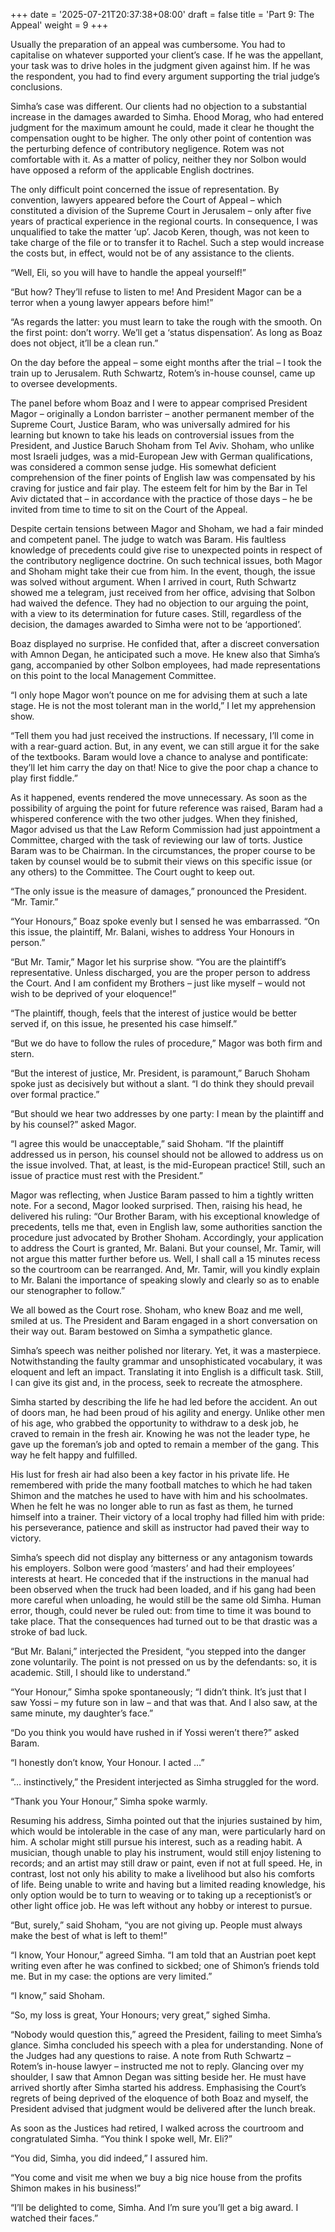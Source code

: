 +++
date = '2025-07-21T20:37:38+08:00'
draft = false
title = 'Part 9: The Appeal'
weight = 9
+++

Usually the preparation of an appeal was cumbersome. You had to capitalise on whatever supported your client’s case. If he was the appellant, your task was to drive holes in the judgment given against him. If he was the respondent, you had to find every argument supporting the trial judge’s conclusions. 

Simha’s case was different. Our clients had no objection to a substantial increase in the damages awarded to Simha. Ehood Morag, who had entered judgment for the maximum amount he could, made it clear he thought the compensation ought to be higher. The only other point of contention was the perturbing defence of contributory negligence. Rotem was not comfortable with it. As a matter of policy, neither they nor Solbon would have opposed a reform of the applicable English doctrines.  

The only difficult point concerned the issue of representation. By convention, lawyers appeared before the Court of Appeal – which constituted a division of the Supreme Court in Jerusalem – only after five years of practical experience in the regional courts. In consequence, I was unqualified to take the matter ‘up’. Jacob Keren, though, was not keen to take charge of the file or to transfer it to Rachel. Such a step would increase the costs but, in effect, would not be of any assistance to the clients.

“Well, Eli, so you will have to handle the appeal yourself!”

“But how? They’ll refuse to listen to me! And President Magor can be a terror when a young lawyer appears before him!”

“As regards the latter: you must learn to take the rough with the smooth. On the first point: don’t worry. We’ll get a ‘status dispensation’. As long as Boaz does not object, it’ll be a clean run.”

On the day before the appeal – some eight months after the trial –  I took the train up to Jerusalem. Ruth Schwartz, Rotem’s in-house counsel, came up to oversee developments.   

The panel before whom Boaz and I were to appear comprised President Magor – originally a London barrister – another permanent member of the Supreme Court, Justice Baram, who was universally admired for his learning but known to take his leads on controversial issues from the President, and Justice Baruch Shoham from Tel Aviv. Shoham, who unlike most Israeli judges, was a mid-European Jew with German qualifications, was considered a common sense judge. His somewhat deficient comprehension of the finer points of English law was compensated by his craving for justice and fair play. The esteem felt for him by the Bar in Tel Aviv dictated that – in accordance with the practice of those days – he be invited from time to time to sit on the Court of the Appeal.

Despite certain tensions between Magor and Shoham, we had a fair minded and competent panel. The judge to watch was Baram. His faultless knowledge of precedents could give rise to unexpected points in respect of the contributory negligence doctrine. On such technical issues, both Magor and Shoham might take their cue from him. In the event, though, the issue was solved without argument. When I arrived in court, Ruth Schwartz showed me a telegram, just received from her office, advising that Solbon had waived the defence. They had no objection to our arguing the point, with a view to its determination for future cases. Still,  regardless of the decision, the damages awarded to Simha were not to be ‘apportioned’.

Boaz displayed no surprise. He confided that, after a discreet conversation with Amnon Degan, he anticipated such a move. He knew also that Simha’s gang, accompanied by other Solbon employees, had made representations on this point to the local Management Committee. 

“I only hope Magor won’t pounce on me for advising them at such a late stage. He is not the most tolerant man in the world,” I let my apprehension show.

“Tell them you had just received the instructions. If necessary, I’ll come in with a rear-guard action. But, in any event, we can still argue it for the sake of the textbooks. Baram would love a chance to analyse and pontificate: they’ll let him carry the day on that! Nice to give the poor chap a chance to play first fiddle.”

As it happened, events rendered the move unnecessary. As soon as the possibility of arguing the point for future reference was raised, Baram had a whispered conference with the two other judges. When they finished, Magor advised us that the Law Reform Commission had just appointment a Committee, charged with the task of reviewing our law of torts. Justice Baram was to be Chairman. In the circumstances, the proper course to be taken by counsel would be to submit their views on this specific issue (or any others) to the Committee. The Court ought to keep out.

“The only issue is the measure of damages,” pronounced the President. “Mr. Tamir.”

“Your Honours,” Boaz spoke evenly but I sensed he was embarrassed. “On this issue, the plaintiff,  Mr. Balani, wishes to address Your Honours in person.”

“But Mr. Tamir,” Magor let his surprise show. “You are the plaintiff’s representative. Unless discharged, you are the proper person to address the Court. And I am confident my Brothers – just like myself – would not wish to be deprived of your eloquence!”

“The plaintiff, though, feels that the interest of justice would be better served if, on this issue, he presented his case himself.”

“But we do have to follow the rules of procedure,” Magor was both firm and stern.

“But the interest of justice, Mr. President, is paramount,” Baruch Shoham spoke just as decisively but without a slant. “I do think they should prevail over formal practice.”

“But should we hear two addresses by one party: I mean by the plaintiff and by his counsel?” asked Magor.

“I agree this would be unacceptable,” said Shoham. “If the plaintiff addressed us in person, his counsel should not be allowed to address us on the issue involved. That, at least, is the mid-European practice! Still, such an issue of practice must rest with the President.”

Magor was reflecting, when Justice Baram passed to him a tightly written note. For a second, Magor looked surprised. Then, raising his head, he delivered his ruling: “Our Brother Baram, with his exceptional knowledge of precedents,  tells me that, even in English law, some authorities sanction the procedure just advocated by Brother Shoham. Accordingly, your application  to address the Court is granted, Mr. Balani. But your counsel, Mr. Tamir, will not  argue this matter further before us. Well, I shall call a 15 minutes recess so the courtroom can be rearranged. And, Mr. Tamir, will you kindly explain to Mr. Balani the importance of speaking slowly and clearly so as to enable our stenographer to follow.”

We all  bowed as the Court rose. Shoham, who knew Boaz and me well, smiled at us. The President and Baram engaged in a short conversation on their way out. Baram bestowed on Simha a sympathetic glance.

Simha’s speech was neither polished nor literary. Yet, it was a masterpiece. Notwithstanding the faulty grammar and unsophisticated vocabulary, it was eloquent and left an impact. Translating it into English is a difficult task. Still, I can give its gist and, in the process, seek to recreate the atmosphere.

Simha started by describing the life he had led before the accident.  An out of doors man, he had been proud of his agility and energy. Unlike other men of his age, who grabbed the opportunity to withdraw to a desk job, he craved to remain in the fresh air. Knowing he was not the leader type, he gave up the foreman’s job and opted to remain a member of the gang. This way he felt happy and fulfilled. 

His lust for fresh air had also been a key factor in his private life. He remembered with pride the many football matches to which he had taken Shimon and the matches he used to have with him and his schoolmates. When he felt he was no longer able to run as fast as them, he turned himself into a trainer. Their victory of a local trophy had filled him with pride: his perseverance, patience and skill as instructor had paved their way to victory.

Simha’s speech did not display any bitterness or any antagonism towards his employers. Solbon  were good ‘masters’ and had their employees’ interests at heart. He conceded that if the instructions in the manual had been observed when the truck had been  loaded, and if his gang had been more careful when unloading,  he would still be the same old  Simha. Human error, though, could never be ruled out: from time to time it was bound to take place. That the consequences had turned out to be that drastic was a stroke of bad luck. 

“But Mr. Balani,” interjected the President, “you stepped into the danger zone voluntarily. The point is not pressed on us by the defendants: so, it is academic.  Still, I should like to understand.”

“Your Honour,” Simha spoke spontaneously; “I didn’t think. It’s just that I saw Yossi – my future son in law – and that was that. And I also saw, at the same minute, my daughter’s face.”

“Do you think you would have rushed in if Yossi weren’t there?” asked Baram.

“I honestly don’t know, Your Honour. I acted …”

“… instinctively,” the President interjected as Simha struggled for the word.

“Thank you Your Honour,” Simha spoke warmly. 

Resuming his address, Simha pointed out that the injuries sustained by him, which would be intolerable in the case of any man, were particularly hard on him. A scholar might still pursue his interest, such as a reading habit. A musician, though unable to play his instrument, would still enjoy listening to records; and an artist may still draw or paint, even if not at full speed. He, in contrast, lost not only his ability to make a livelihood but also his comforts of life. Being unable to write and having but a limited reading knowledge, his only option would be to turn to weaving or to taking up a receptionist’s or other light office job. He was left without any hobby or interest to pursue.

“But, surely,” said Shoham, “you are not giving up. People must always make the best of what is left to them!”

“I know, Your Honour,” agreed Simha. “I am told that an Austrian poet kept writing even after he was confined to sickbed; one of Shimon’s friends told me. But in my case: the options are very limited.”

“I know,” said Shoham.

“So, my loss is great, Your Honours; very great,” sighed Simha.

“Nobody would question this,” agreed the President, failing to meet Simha’s glance.
Simha concluded his speech with a plea for understanding. None of the Judges had any questions to raise. A note from Ruth Schwartz – Rotem’s in-house lawyer – instructed me not to reply. Glancing over my shoulder, I saw that Amnon Degan was sitting beside her. He must have arrived shortly after Simha started his address.
Emphasising the Court’s regrets of being deprived of the eloquence of both Boaz and myself, the President advised that judgment would be delivered after the lunch break. 


As soon as the Justices had retired, I walked across the courtroom and congratulated Simha. “You think I spoke well, Mr.  Eli?”

“You did, Simha, you did indeed,” I assured him.  

“You come and visit me when we buy a big nice house from the profits Shimon makes in his business!”

“I’ll be delighted to come, Simha. And I’m sure you’ll get a big award. I watched their faces.”
